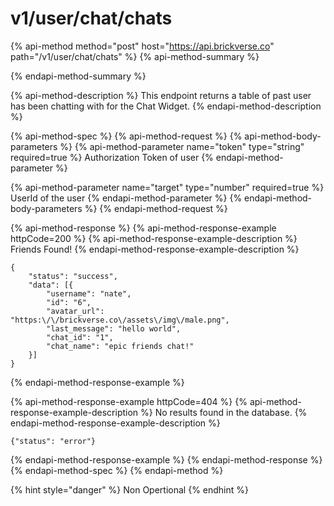 # v1/user/chat/chats

{% api-method method="post" host="https://api.brickverse.co" path="/v1/user/chat/chats" %}
{% api-method-summary %}

{% endapi-method-summary %}

{% api-method-description %}
This endpoint returns a table of past user has been chatting with for the Chat Widget.
{% endapi-method-description %}

{% api-method-spec %}
{% api-method-request %}
{% api-method-body-parameters %}
{% api-method-parameter name="token" type="string" required=true %}
Authorization Token of user
{% endapi-method-parameter %}

{% api-method-parameter name="target" type="number" required=true %}
UserId of the user
{% endapi-method-parameter %}
{% endapi-method-body-parameters %}
{% endapi-method-request %}

{% api-method-response %}
{% api-method-response-example httpCode=200 %}
{% api-method-response-example-description %}
Friends Found!
{% endapi-method-response-example-description %}

```
{
    "status": "success",
    "data": [{
        "username": "nate",
        "id": "6",
        "avatar_url": "https:\/\/brickverse.co\/assets\/img\/male.png",
        "last_message": "hello world",
        "chat_id": "1",
        "chat_name": "epic friends chat!"
    }]
}
```
{% endapi-method-response-example %}

{% api-method-response-example httpCode=404 %}
{% api-method-response-example-description %}
No results found in the database.
{% endapi-method-response-example-description %}

```
{"status": "error"}
```
{% endapi-method-response-example %}
{% endapi-method-response %}
{% endapi-method-spec %}
{% endapi-method %}

{% hint style="danger" %}
Non Opertional
{% endhint %}

